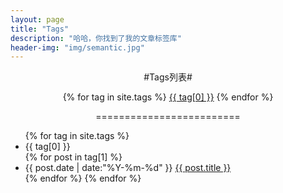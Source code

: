 ```yaml
---
layout: page
title: "Tags"
description: "哈哈，你找到了我的文章标签库"  
header-img: "img/semantic.jpg"  
---
```


<p style="text-align: center;">#Tags列表#</p>
<div id='tag_cloud'>
<p style="text-align: center;">{% for tag in site.tags %}
<a href="#{{ tag[0] }}" title="{{ tag[0] }}" rel="{{ tag[1].size }}">{{ tag[0] }}</a>
{% endfor %}</p>
</div>

<p style="text-align: center;">=========================</p>

<ul class="listing">
{% for tag in site.tags %}
  <li class="listing-seperator" id="{{ tag[0] }}">{{ tag[0] }}</li>
{% for post in tag[1] %}
  <li class="listing-item">
  <time datetime="{{ post.date | date:"%Y-%m-%d" }}">{{ post.date | date:"%Y-%m-%d" }}</time>
  <a href="{{ post.url }}" title="{{ post.title }}">{{ post.title }}</a>
  </li>
{% endfor %}
{% endfor %}
</ul>

<script src="/media/js/jquery.tagcloud.js" type="text/javascript" charset="utf-8"></script> 
<script language="javascript">
$.fn.tagcloud.defaults = {
    size: {start: 1, end: 1, unit: 'em'},
      color: {start: '#f8e0e6', end: '#ff3333'}
};

$(function () {
    $('#tag_cloud a').tagcloud();
});
</script>
